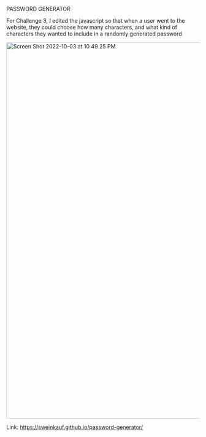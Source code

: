 PASSWORD GENERATOR

For Challenge 3, I edited the javascript so that when a user went to the website, they could choose how many characters, and what kind of characters they wanted to include in a randomly generated password 

<img width="982" alt="Screen Shot 2022-10-03 at 10 49 25 PM" src="https://user-images.githubusercontent.com/112744293/193730322-9ee22ef5-13bb-4259-8159-85ba59bf8d17.png">

Link: https://sweinkauf.github.io/password-generator/
